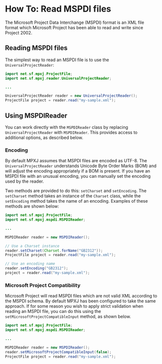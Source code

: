 # How To: Read MSPDI files
The Microsoft Project Data Interchange (MSPDI) format is an XML file format
which Microsoft Project has been able to read and write since Project 2002.

## Reading MSPDI files
The simplest way to read an MSPDI file is to use the `UniversalProjectReader`:

```java
import net.sf.mpxj.ProjectFile;
import net.sf.mpxj.reader.UniversalProjectReader;

...

UniversalProjectReader reader = new UniversalProjectReader();
ProjectFile project = reader.read("my-sample.xml");
```

## Using MSPDIReader
You can work directly with the `MSPDIReader` class by replacing
`UniversalProjectReader` with `MSPDIReader`. This provides access to additional
options, as described below.

### Encoding
By default MPXJ assumes that MSPDI files are encoded as UTF-8. The
`UniversalProjectReader` understands Unicode Byte Order Marks (BOM) and will
adjust the encoding appropriately if a BOM is present. If you have an MSPDI file
with an unusual encoding, you can manually set the encoding used by the reader.

Two methods are provided to do this: `setCharset` and `setEncoding`. The
`setCharset` method takes an instance of the `Charset` class, while the
`setEncoding` method takes the name of an encoding. Examples of these methods
are shown below:


```java
import net.sf.mpxj.ProjectFile;
import net.sf.mpxj.mspdi.MSPDIReader;

...

MSPDIReader reader = new MSPDIReader();

// Use a Charset instance
reader.setCharset(Charset.forName("GB2312"));
ProjectFile project = reader.read("my-sample.xml");

// Use an encoding name
reader.setEncoding("GB2312");
project = reader.read("my-sample.xml");
```

### Microsoft Project Compatibility
Microsoft Project will read MSPDI files which are not valid XML according to the
MSPDI schema. By default MPXJ has been configured to take the same approach. If
for some reason you wish to  apply strict validation when reading an MSPDI file,
you can do this using the  `setMicrosoftProjectCompatibleInput` method, as shown
below.

```java
import net.sf.mpxj.ProjectFile;
import net.sf.mpxj.mspdi.MSPDIReader;

...

MSPDIReader reader = new MSPDIReader();
reader.setMicrosoftProjectCompatibleInput(false);
ProjectFile project = reader.read("my-sample.xml");
```
